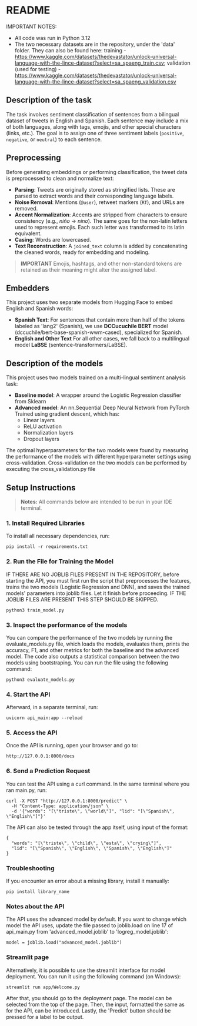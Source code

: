 # README

IMPORTANT NOTES:
- All code was run in Python 3.12
- The two necessary datasets are in the repository, under the 'data' folder. They can also be found here: training - https://www.kaggle.com/datasets/thedevastator/unlock-universal-language-with-the-lince-dataset?select=sa_spaeng_train.csv; validation (used for testing) - https://www.kaggle.com/datasets/thedevastator/unlock-universal-language-with-the-lince-dataset?select=sa_spaeng_validation.csv

## Description of the task

The task involves sentiment classification of sentences from a bilingual dataset of tweets in English and Spanish. Each sentence may include a mix of both languages, along with tags, emojis, and other special characters (links, etc.). The goal is to assign one of three sentiment labels (`positive`, `negative`, or `neutral`) to each sentence.

## Preprocessing

Before generating embeddings or performing classification, the tweet data is preprocessed to clean and normalize text:

- **Parsing**: Tweets are originally stored as stringified lists. These are parsed to extract words and their corresponding language labels.
- **Noise Removal**: Mentions (`@user`), retweet markers (`RT`), and URLs are removed.
- **Accent Normalization**: Accents are stripped from characters to ensure consistency (e.g., *niño* → *nino*). The same goes for the non-latin letters used to represent emojis. Each such letter was transformed to its latin equivalent.
- **Casing**: Words are lowercased.
- **Text Reconstruction**: A `joined_text` column is added by concatenating the cleaned words, ready for embedding and modeling.

> **IMPORTANT** Emojis, hashtags, and other non-standard tokens are retained as their meaning might alter the assigned label.

## Embedders

This project uses two separate models from Hugging Face to embed English and Spanish words:

- **Spanish Text**: For sentences that contain more than half of the tokens labeled as 'lang2' (Spanish), we use **DCCucuchile BERT** model (dccuchile/bert-base-spanish-wwm-cased), specialized for Spanish.
- **English and Other Text** For all other cases, we fall back to a multilingual model **LaBSE** (sentence-transformers/LaBSE).

## Description of the models

This project uses two models trained on a multi-lingual sentiment analysis task:
- **Baseline model**: A wrapper around the Logistic Regression classifier from Sklearn  
- **Advanced model**: An nn.Sequential Deep Neural Network from PyTorch Trained using gradient descent, which has:
  - Linear layers  
  - ReLU activation  
  - Normalization layers  
  - Dropout layers  

The optimal hyperparameters for the two models were found by measuring the performance of the models with different hyperparameter settings using cross-validation. Cross-validation on the two models can be performed by executing the cross_validation.py file

## Setup Instructions

> **Notes:** All commands below are intended to be run in your IDE terminal.

### 1. Install Required Libraries

To install all necessary dependencies, run:

```
pip install -r requirements.txt
```

### 2. Run the File for Training the Model

IF THERE ARE NO JOBLIB FILES PRESENT IN THE REPOSITORY, before starting the API, you must first run the script that preprocesses the features, trains the two models (Logistic Regression and DNN), and saves the trained models' parameters into joblib files. Let it finish before proceeding. IF THE JOBLIB FILES ARE PRESENT THIS STEP SHOULD BE SKIPPED.

```
python3 train_model.py
```

### 3. Inspect the performance of the models

You can compare the performance of the two models by running the evaluate_models.py file, which loads the models, evaluates them, prints the accuracy, F1, and other metrics for both the baseline and the advanced model. The code also outputs a statistical comparison between the two models using bootstraping. You can run the file using the following command: 

```
python3 evaluate_models.py
```

### 4. Start the API

Afterward, in a separate terminal, run:

```
uvicorn api_main:app --reload
```

### 5. Access the API

Once the API is running, open your browser and go to:

```
http://127.0.0.1:8000/docs
```
### 6. Send a Prediction Request

You can test the API using a curl command. In the same terminal where you ran main.py, run:

```
curl -X POST "http://127.0.0.1:8000/predict" \
  -H "Content-Type: application/json" \
  -d '{"words": "[\"triste\", \"world\"]", "lid": "[\"Spanish\", \"English\"]"}'
```

The API can also be tested through the app itself, using input of the format:

```
{
  "words": "[\"triste\", \"child\", \"esta\", \"crying\"]", 
  "lid": "[\"Spanish\", \"English\", \"Spanish\", \"English\"]"
}
```

### Troubleshooting

If you encounter an error about a missing library, install it manually:

```
pip install library_name
```

### Notes about the API

The API uses the advanced model by default. If you want to change which model the API uses, update the file passed to joblib.load on line 17 of api_main.py from 'advanced_model.joblib' to 'logreg_model.joblib':

```
model = joblib.load("advanced_model.joblib")
```

### Streamlit page

Alternatively, it is possible to use the streamlit interface for model deployment. You can run it using the following command (on Windows):
```
streamlit run app/Welcome.py 
```

After that, you should go to the deployment page. The model can be selected from the top of the page. Then, the input, formatted the same as for the API, can be introduced. Lastly, the 'Predict' button should be pressed for a label to be output.
